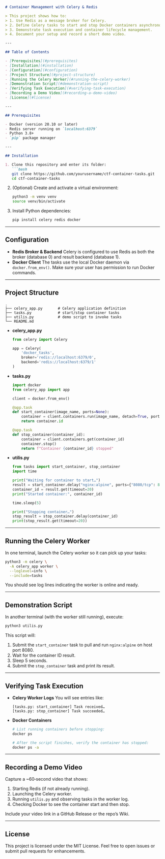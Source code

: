 ````markdown
# Container Management with Celery & Redis

> This project shows how to:
> 1. Use Redis as a message broker for Celery.  
> 2. Define Celery tasks to start and stop Docker containers asynchronously.  
> 3. Demonstrate task execution and container lifecycle management.  
> 4. Document your setup and record a short demo video.

---

## Table of Contents

- [Prerequisites](#prerequisites)  
- [Installation](#installation)  
- [Configuration](#configuration)  
- [Project Structure](#project-structure)  
- [Running the Celery Worker](#running-the-celery-worker)  
- [Demonstration Script](#demonstration-script)  
- [Verifying Task Execution](#verifying-task-execution)  
- [Recording a Demo Video](#recording-a-demo-video)  
- [License](#license)  

---

## Prerequisites

- Docker (version 20.10 or later)  
- Redis server running on `localhost:6379`  
- Python 3.8+  
- `pip` package manager  

---

## Installation

1. Clone this repository and enter its folder:
   ```bash
   git clone https://github.com/yourusername/ctf-container-tasks.git
   cd ctf-container-tasks
````

2. (Optional) Create and activate a virtual environment:

   ```bash
   python3 -m venv venv
   source venv/bin/activate
   ```
3. Install Python dependencies:

   ```bash
   pip install celery redis docker
   ```

---

## Configuration

* **Redis Broker & Backend**
  Celery is configured to use Redis as both the broker (database 0) and result backend (database 1).
* **Docker Client**
  The tasks use the local Docker daemon via `docker.from_env()`. Make sure your user has permission to run Docker commands.

---

## Project Structure

```
.
├── celery_app.py       # Celery application definition
├── tasks.py            # start/stop container tasks
├── utilis.py           # demo script to invoke tasks
└── README.md
```

* **celery\_app.py**

  ```python
  from celery import Celery

  app = Celery(
      'docker_tasks',
      broker='redis://localhost:6379/0',
      backend='redis://localhost:6379/1'
  )
  ```
* **tasks.py**

  ```python
  import docker
  from celery_app import app

  client = docker.from_env()

  @app.task
  def start_container(image_name, ports=None):
      container = client.containers.run(image_name, detach=True, ports=ports)
      return container.id

  @app.task
  def stop_container(container_id):
      container = client.containers.get(container_id)
      container.stop()
      return f"Container {container_id} stopped"
  ```
* **utilis.py**

  ```python
  from tasks import start_container, stop_container
  import time

  print("Waiting for container to start…")
  result = start_container.delay("nginx:alpine", ports={"8080/tcp": 8080})
  container_id = result.get(timeout=20)
  print("Started container:", container_id)

  time.sleep(5)

  print("Stopping container…")
  stop_result = stop_container.delay(container_id)
  print(stop_result.get(timeout=20))
  ```

---

## Running the Celery Worker

In one terminal, launch the Celery worker so it can pick up your tasks:

```bash
python3 -m celery \
  -A celery_app worker \
  --loglevel=info \
  --include=tasks
```

You should see log lines indicating the worker is online and ready.

---

## Demonstration Script

In another terminal (with the worker still running), execute:

```bash
python3 utilis.py
```

This script will:

1. Submit the `start_container` task to pull and run `nginx:alpine` on host port 8080.
2. Wait for the container ID result.
3. Sleep 5 seconds.
4. Submit the `stop_container` task and print its result.

---

## Verifying Task Execution

* **Celery Worker Logs**
  You will see entries like:

  ```
  [tasks.py: start_container] Task received…
  [tasks.py: stop_container] Task succeeded…
  ```
* **Docker Containers**

  ```bash
  # List running containers before stopping:
  docker ps

  # After the script finishes, verify the container has stopped:
  docker ps -a
  ```

---

## Recording a Demo Video

Capture a \~60‑second video that shows:

1. Starting Redis (if not already running).
2. Launching the Celery worker.
3. Running `utilis.py` and observing tasks in the worker log.
4. Checking Docker to see the container start and then stop.

Include your video link in a GitHub Release or the repo’s Wiki.

---

## License

This project is licensed under the MIT License.
Feel free to open issues or submit pull requests for enhancements.

```
```
